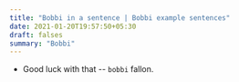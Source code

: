 ```yaml
---
title: "Bobbi in a sentence | Bobbi example sentences"
date: 2021-01-20T19:57:50+05:30
draft: falses
summary: "Bobbi"
---
```

- Good luck with that -- `bobbi` fallon.
                 

